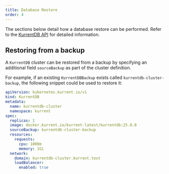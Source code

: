 ```yaml
---
title: Database Restore
order: 4
---
```


The sections below detail how a database restore can be performed. Refer to the [KurrentDB API](../getting-started/resource-types.md#kurrentdb) for detailed information.

## Restoring from a backup

A `KurrentDB` cluster can be restored from a backup by specifying an additional field `sourceBackup` as part of the cluster definition.

For example, if an existing `KurrentDBBackup` exists called `kurrentdb-cluster-backup`, the following snippet could be used to restore it:


```yaml
apiVersion: kubernetes.kurrent.io/v1
kind: KurrentDB
metadata:
  name: kurrentdb-cluster
  namespace: kurrent
spec:
  replicas: 1
  image: docker.kurrent.io/kurrent-latest/kurrentdb:25.0.0
  sourceBackup: kurrentdb-cluster-backup
  resources:
    requests:
      cpu: 1000m
      memory: 1Gi
  network:
    domain: kurrentdb-cluster.kurrent.test
    loadBalancer:
      enabled: true
```
